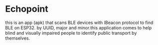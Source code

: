 # Echopoint
this is an app (apk) that scans BLE devices with IBeacon protocol to find BLE on ESP32. by UUID, major and minor.this application comes to help blind and visually impaired people to identify public transport by themselves.
